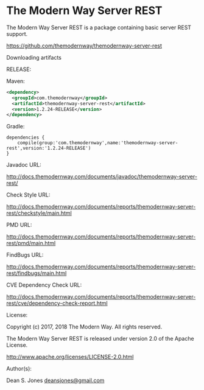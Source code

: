 The Modern Way Server REST
======

The Modern Way Server REST is a package containing basic server REST support.

https://github.com/themodernway/themodernway-server-rest

Downloading artifacts

RELEASE:

Maven:
```xml
<dependency>
  <groupId>com.themodernway</groupId>
  <artifactId>themodernway-server-rest</artifactId>
  <version>1.2.24-RELEASE</version>
</dependency>
```
Gradle:

```
dependencies {
    compile(group:'com.themodernway',name:'themodernway-server-rest',version:'1.2.24-RELEASE')
}
```
Javadoc URL:

http://docs.themodernway.com/documents/javadoc/themodernway-server-rest/

Check Style URL:

http://docs.themodernway.com/documents/reports/themodernway-server-rest/checkstyle/main.html

PMD URL:

http://docs.themodernway.com/documents/reports/themodernway-server-rest/pmd/main.html

FindBugs URL:

http://docs.themodernway.com/documents/reports/themodernway-server-rest/findbugs/main.html

CVE Dependency Check URL:

http://docs.themodernway.com/documents/reports/themodernway-server-rest/cve/dependency-check-report.html

License:

Copyright (c) 2017, 2018 The Modern Way. All rights reserved.

The Modern Way Server REST is released under version 2.0 of the Apache License.

http://www.apache.org/licenses/LICENSE-2.0.html

Author(s):

Dean S. Jones
deansjones@gmail.com